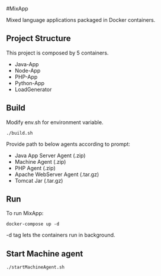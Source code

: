 #MixApp

Mixed language applications packaged in Docker containers.

## Project Structure
This project is composed by 5 containers.
- Java-App
- Node-App
- PHP-App
- Python-App
- LoadGenerator

## Build

Modify env.sh for environment variable.

```
./build.sh
```
Provide path to below agents according to prompt:
- Java App Server Agent (.zip)
- Machine Agent (.zip)
- PHP Agent (.zip)
- Apache WebServer Agent (.tar.gz)
- Tomcat Jar (.tar.gz)

## Run

To run MixApp:
```
docker-compose up -d
```
-d tag lets the containers run in background.

## Start Machine agent
```
./startMachineAgent.sh
```
